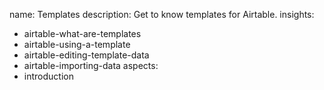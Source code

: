 name: Templates
description: Get to know templates for Airtable.
insights:
  - airtable-what-are-templates
  - airtable-using-a-template
  - airtable-editing-template-data
  - airtable-importing-data
aspects:
  - introduction
